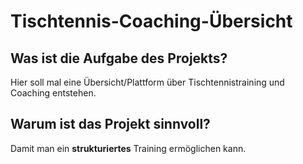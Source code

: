 # Tischtennis-Coaching-Übersicht
## Was ist die Aufgabe des Projekts?
Hier soll mal eine Übersicht/Plattform über Tischtennistraining und Coaching entstehen.
## Warum ist das Projekt sinnvoll?
Damit man ein **strukturiertes** Training ermöglichen kann.

